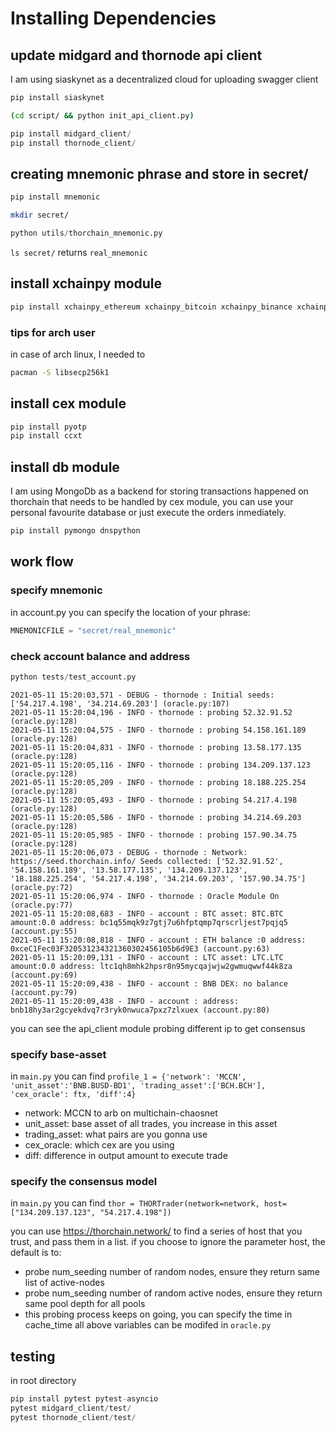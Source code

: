 # Installing Dependencies
## update midgard and thornode api client
I am using siaskynet as a decentralized cloud for uploading swagger client
```python
pip install siaskynet
```
```bash
(cd script/ && python init_api_client.py)
```
```python
pip install midgard_client/
pip install thornode_client/
```
## creating mnemonic phrase and store in secret/
```python
pip install mnemonic
```
```bash
mkdir secret/
```
```python
python utils/thorchain_mnemonic.py
```
`ls secret/` returns `real_mnemonic`

## install xchainpy module

```python
pip install xchainpy_ethereum xchainpy_bitcoin xchainpy_binance xchainpy_litecoin xchainpy_thorchain xchainpy_util
```
### tips for arch user
in case of arch linux, I needed to 
```bash
pacman -S libsecp256k1
```

## install cex module
```python
pip install pyotp
pip install ccxt
```
## install db module
I am using MongoDb as a backend for storing transactions
happened on thorchain that needs to be handled by cex module,
you can use your personal favourite database or just execute the orders
inmediately.
```python
pip install pymongo dnspython
```

## work flow
### specify mnemonic
in account.py you can specify the location of your phrase:
```python
MNEMONICFILE = "secret/real_mnemonic"
```
### check account balance and address
```python
python tests/test_account.py
```
```
2021-05-11 15:20:03,571 - DEBUG - thornode : Initial seeds: ['54.217.4.198', '34.214.69.203'] (oracle.py:107)
2021-05-11 15:20:04,196 - INFO - thornode : probing 52.32.91.52 (oracle.py:128)
2021-05-11 15:20:04,575 - INFO - thornode : probing 54.158.161.189 (oracle.py:128)
2021-05-11 15:20:04,831 - INFO - thornode : probing 13.58.177.135 (oracle.py:128)
2021-05-11 15:20:05,116 - INFO - thornode : probing 134.209.137.123 (oracle.py:128)
2021-05-11 15:20:05,209 - INFO - thornode : probing 18.188.225.254 (oracle.py:128)
2021-05-11 15:20:05,493 - INFO - thornode : probing 54.217.4.198 (oracle.py:128)
2021-05-11 15:20:05,586 - INFO - thornode : probing 34.214.69.203 (oracle.py:128)
2021-05-11 15:20:05,985 - INFO - thornode : probing 157.90.34.75 (oracle.py:128)
2021-05-11 15:20:06,073 - DEBUG - thornode : Network: https://seed.thorchain.info/ Seeds collected: ['52.32.91.52', '54.158.161.189', '13.58.177.135', '134.209.137.123', '18.188.225.254', '54.217.4.198', '34.214.69.203', '157.90.34.75'] (oracle.py:72)
2021-05-11 15:20:06,974 - INFO - thornode : Oracle Module On (oracle.py:77)
2021-05-11 15:20:08,683 - INFO - account : BTC asset: BTC.BTC amount:0.0 address: bc1q55mqk9z7gtj7u6hfptqmp7qrscrljest7pqjq5 (account.py:55)
2021-05-11 15:20:08,818 - INFO - account : ETH balance :0 address: 0xceC1Fec03F320531234321360302456105b6d9E3 (account.py:63)
2021-05-11 15:20:09,131 - INFO - account : LTC asset: LTC.LTC amount:0.0 address: ltc1qh8mhk2hpsr8n95mycqajwjw2gwmuqwwf44k8za (account.py:69)
2021-05-11 15:20:09,438 - INFO - account : BNB DEX: no balance (account.py:79)
2021-05-11 15:20:09,438 - INFO - account : address: bnb18hy3ar2gcyekdvq7r3ryk0nwuca7pxz7zlxuex (account.py:80)
```
you can see the api_client module probing different ip to get consensus

### specify base-asset
in `main.py` you can find
``profile_1 = {'network': 'MCCN', 'unit_asset':'BNB.BUSD-BD1', 'trading_asset':['BCH.BCH'], 'cex_oracle': ftx, 'diff':4}``
- network: MCCN to arb on multichain-chaosnet
- unit_asset: base asset of all trades, you increase in this asset
- trading_asset: what pairs are you gonna use
- cex_oracle: which cex are you using
- diff: difference in output amount to execute trade

### specify the consensus model
in `main.py` you can find 
``thor = THORTrader(network=network, host=["134.209.137.123", "54.217.4.198"])``

you can use https://thorchain.network/ to find a series of host that you trust,
and pass them in a list.
if you choose to ignore the parameter host, the default is to:
- probe num_seeding number of random nodes, ensure they return same list of active-nodes
- probe num_seeding number of random active nodes, ensure they return same pool depth for all pools
- this probing process keeps on going, you can specify the time in cache_time
all above variables can be modifed in `oracle.py`

## testing
in root directory
```python
pip install pytest pytest-asyncio
pytest midgard_client/test/
pytest thornode_client/test/
```
